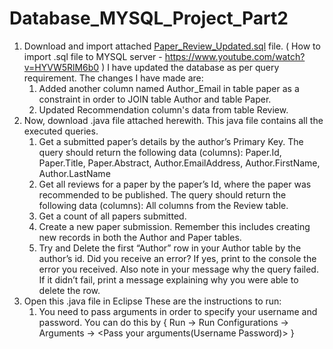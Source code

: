 # Database_MYSQL_Project_Part2
1. Download and import attached [Paper_Review_Updated.sql]() file.
   ( How to import .sql file to MYSQL server - https://www.youtube.com/watch?v=HYVW5RlM6b0 )
   I have updated the database as per query requirement. The changes I have made are:
      1. Added another column named Author_Email in table paper as a constraint in order to JOIN table Author and table Paper.
      2. Updated Recommendation column's data from table Review. 
 2. Now, download .java file attached herewith. 
    This java file contains all the executed queries.
      1. Get a submitted paper’s details by the author’s Primary Key. The query should return the
         following data (columns): Paper.Id, Paper.Title, Paper.Abstract, Author.EmailAddress,
         Author.FirstName, Author.LastName
      2. Get all reviews for a paper by the paper’s Id, where the paper was recommended to be
         published. The query should return the following data (columns): All columns from the
         Review table.
      3. Get a count of all papers submitted.
      4. Create a new paper submission. Remember this includes creating new records in both
         the Author and Paper tables.
      5. Try and Delete the first “Author” row in your Author table by the author’s id. Did you
         receive an error? If yes, print to the console the error you received. Also note in your
         message why the query failed. If it didn’t fail, print a message explaining why you were
         able to delete the row.
 3. Open this .java file in Eclipse
    These are the instructions to run:
      1. You need to pass arguments in order to specify your username and password.
         You can do this by { Run -> Run Configurations -> Arguments -> <Pass your arguments(Username Password)> }
         
